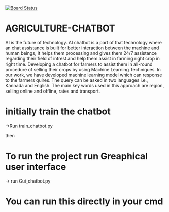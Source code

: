 [![Board Status](https://dev.azure.com/1VE18CS041CHARISHPATEL/19ae6abb-b904-4adf-994f-4993cef04d29/ba2506e1-5a38-450f-b3b4-005e4e205e21/_apis/work/boardbadge/1e03876b-d7e3-493b-a1b7-5df587e88d29)](https://dev.azure.com/1VE18CS041CHARISHPATEL/19ae6abb-b904-4adf-994f-4993cef04d29/_boards/board/t/ba2506e1-5a38-450f-b3b4-005e4e205e21/Microsoft.RequirementCategory)
# AGRICULTURE-CHATBOT
AI is the future of technology. AI chatbot is a part of that technology where an chat assistance is built for better interaction between the machine and human beings, It helps them  processing and gives them 24/7 assistance regarding their field of intrest and help them assist in farming right crop in right time. Developing a chatbot for farmers to assist them in all-round procedure of selling their crops by using Machine Learning Techniques. In our work, we have developed machine learning model which can response to the farmers quires. The query can be asked in two languages i.e., Kannada and English. The main key words used in this approach are region, selling online and offline, rates and transport. 

# initially train the chatbot 
->Run train_chatbot.py

then 

# To run the project run Greaphical user interface
-> run Gui_chatbot.py 

# You can run this directly in your cmd 
